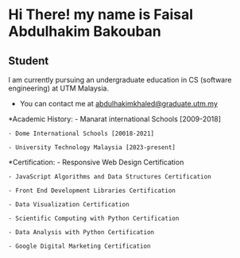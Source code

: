 Hi There! my name is Faisal Abdulhakim Bakouban
=============================================================================================================================================

Student
-------

I am currently pursuing an undergraduate education in CS (software engineering) at UTM Malaysia.

* You can contact me at [abdulhakimkhaled@graduate.utm.my](mailto:abdulhakimkhaled@graduate.utm.my)

*Academic History:
    - Manarat international Schools [2009-2018]

    - Dome International Schools [20018-2021]

    - University Technology Malaysia [2023-present]

*Certification:
    - Responsive Web Design Certification

    - JavaScript Algorithms and Data Structures Certification

    - Front End Development Libraries Certification

    - Data Visualization Certification

    - Scientific Computing with Python Certification

    - Data Analysis with Python Certification

    - Google Digital Marketing Certification
